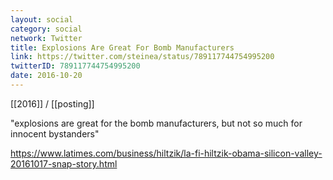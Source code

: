 ```yaml
---
layout: social
category: social
network: Twitter
title: Explosions Are Great For Bomb Manufacturers
link: https://twitter.com/steinea/status/789117744754995200
twitterID: 789117744754995200
date: 2016-10-20
---
```


[[2016]] / [[posting]]

"explosions are great for the bomb manufacturers, but not so much for innocent bystanders"

<https://www.latimes.com/business/hiltzik/la-fi-hiltzik-obama-silicon-valley-20161017-snap-story.html>
